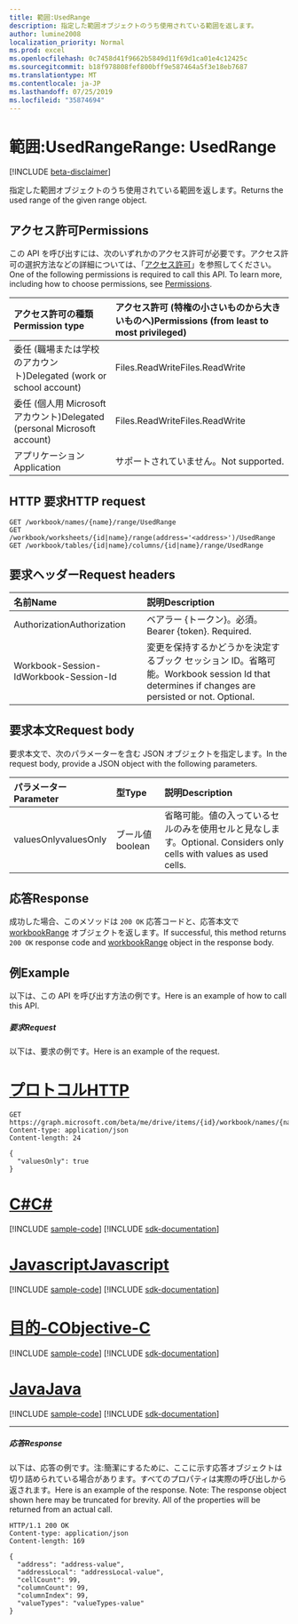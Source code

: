```yaml
---
title: 範囲:UsedRange
description: 指定した範囲オブジェクトのうち使用されている範囲を返します。
author: lumine2008
localization_priority: Normal
ms.prod: excel
ms.openlocfilehash: 0c7458d41f9662b5849d11f69d1ca01e4c12425c
ms.sourcegitcommit: b18f978808fef800bff9e587464a5f3e18eb7687
ms.translationtype: MT
ms.contentlocale: ja-JP
ms.lasthandoff: 07/25/2019
ms.locfileid: "35874694"
---
```

# <a name="range-usedrange"></a><span data-ttu-id="f40cf-103">範囲:UsedRange</span><span class="sxs-lookup"><span data-stu-id="f40cf-103">Range: UsedRange</span></span>

[!INCLUDE [beta-disclaimer](../../includes/beta-disclaimer.md)]

<span data-ttu-id="f40cf-104">指定した範囲オブジェクトのうち使用されている範囲を返します。</span><span class="sxs-lookup"><span data-stu-id="f40cf-104">Returns the used range of the given range object.</span></span>
## <a name="permissions"></a><span data-ttu-id="f40cf-105">アクセス許可</span><span class="sxs-lookup"><span data-stu-id="f40cf-105">Permissions</span></span>
<span data-ttu-id="f40cf-p101">この API を呼び出すには、次のいずれかのアクセス許可が必要です。アクセス許可の選択方法などの詳細については、「[アクセス許可](/graph/permissions-reference)」を参照してください。</span><span class="sxs-lookup"><span data-stu-id="f40cf-p101">One of the following permissions is required to call this API. To learn more, including how to choose permissions, see [Permissions](/graph/permissions-reference).</span></span>

|<span data-ttu-id="f40cf-108">アクセス許可の種類</span><span class="sxs-lookup"><span data-stu-id="f40cf-108">Permission type</span></span>      | <span data-ttu-id="f40cf-109">アクセス許可 (特権の小さいものから大きいものへ)</span><span class="sxs-lookup"><span data-stu-id="f40cf-109">Permissions (from least to most privileged)</span></span>              |
|:--------------------|:---------------------------------------------------------|
|<span data-ttu-id="f40cf-110">委任 (職場または学校のアカウント)</span><span class="sxs-lookup"><span data-stu-id="f40cf-110">Delegated (work or school account)</span></span> | <span data-ttu-id="f40cf-111">Files.ReadWrite</span><span class="sxs-lookup"><span data-stu-id="f40cf-111">Files.ReadWrite</span></span>    |
|<span data-ttu-id="f40cf-112">委任 (個人用 Microsoft アカウント)</span><span class="sxs-lookup"><span data-stu-id="f40cf-112">Delegated (personal Microsoft account)</span></span> | <span data-ttu-id="f40cf-113">Files.ReadWrite</span><span class="sxs-lookup"><span data-stu-id="f40cf-113">Files.ReadWrite</span></span>    |
|<span data-ttu-id="f40cf-114">アプリケーション</span><span class="sxs-lookup"><span data-stu-id="f40cf-114">Application</span></span> | <span data-ttu-id="f40cf-115">サポートされていません。</span><span class="sxs-lookup"><span data-stu-id="f40cf-115">Not supported.</span></span> |

## <a name="http-request"></a><span data-ttu-id="f40cf-116">HTTP 要求</span><span class="sxs-lookup"><span data-stu-id="f40cf-116">HTTP request</span></span>
<!-- { "blockType": "ignored" } -->
```http
GET /workbook/names/{name}/range/UsedRange
GET /workbook/worksheets/{id|name}/range(address='<address>')/UsedRange
GET /workbook/tables/{id|name}/columns/{id|name}/range/UsedRange

```
## <a name="request-headers"></a><span data-ttu-id="f40cf-117">要求ヘッダー</span><span class="sxs-lookup"><span data-stu-id="f40cf-117">Request headers</span></span>
| <span data-ttu-id="f40cf-118">名前</span><span class="sxs-lookup"><span data-stu-id="f40cf-118">Name</span></span>       | <span data-ttu-id="f40cf-119">説明</span><span class="sxs-lookup"><span data-stu-id="f40cf-119">Description</span></span>|
|:---------------|:----------|
| <span data-ttu-id="f40cf-120">Authorization</span><span class="sxs-lookup"><span data-stu-id="f40cf-120">Authorization</span></span>  | <span data-ttu-id="f40cf-p102">ベアラー {トークン}。必須。</span><span class="sxs-lookup"><span data-stu-id="f40cf-p102">Bearer {token}. Required.</span></span> |
| <span data-ttu-id="f40cf-123">Workbook-Session-Id</span><span class="sxs-lookup"><span data-stu-id="f40cf-123">Workbook-Session-Id</span></span>  | <span data-ttu-id="f40cf-p103">変更を保持するかどうかを決定するブック セッション ID。省略可能。</span><span class="sxs-lookup"><span data-stu-id="f40cf-p103">Workbook session Id that determines if changes are persisted or not. Optional.</span></span>|

## <a name="request-body"></a><span data-ttu-id="f40cf-126">要求本文</span><span class="sxs-lookup"><span data-stu-id="f40cf-126">Request body</span></span>
<span data-ttu-id="f40cf-127">要求本文で、次のパラメーターを含む JSON オブジェクトを指定します。</span><span class="sxs-lookup"><span data-stu-id="f40cf-127">In the request body, provide a JSON object with the following parameters.</span></span>

| <span data-ttu-id="f40cf-128">パラメーター</span><span class="sxs-lookup"><span data-stu-id="f40cf-128">Parameter</span></span>    | <span data-ttu-id="f40cf-129">型</span><span class="sxs-lookup"><span data-stu-id="f40cf-129">Type</span></span>   |<span data-ttu-id="f40cf-130">説明</span><span class="sxs-lookup"><span data-stu-id="f40cf-130">Description</span></span>|
|:---------------|:--------|:----------|
|<span data-ttu-id="f40cf-131">valuesOnly</span><span class="sxs-lookup"><span data-stu-id="f40cf-131">valuesOnly</span></span>|<span data-ttu-id="f40cf-132">ブール値</span><span class="sxs-lookup"><span data-stu-id="f40cf-132">boolean</span></span>|<span data-ttu-id="f40cf-p104">省略可能。値の入っているセルのみを使用セルと見なします。</span><span class="sxs-lookup"><span data-stu-id="f40cf-p104">Optional. Considers only cells with values as used cells.</span></span>|

## <a name="response"></a><span data-ttu-id="f40cf-135">応答</span><span class="sxs-lookup"><span data-stu-id="f40cf-135">Response</span></span>

<span data-ttu-id="f40cf-136">成功した場合、このメソッドは `200 OK` 応答コードと、応答本文で [workbookRange](../resources/workbookrange.md) オブジェクトを返します。</span><span class="sxs-lookup"><span data-stu-id="f40cf-136">If successful, this method returns `200 OK` response code and [workbookRange](../resources/workbookrange.md) object in the response body.</span></span>

## <a name="example"></a><span data-ttu-id="f40cf-137">例</span><span class="sxs-lookup"><span data-stu-id="f40cf-137">Example</span></span>
<span data-ttu-id="f40cf-138">以下は、この API を呼び出す方法の例です。</span><span class="sxs-lookup"><span data-stu-id="f40cf-138">Here is an example of how to call this API.</span></span>
##### <a name="request"></a><span data-ttu-id="f40cf-139">要求</span><span class="sxs-lookup"><span data-stu-id="f40cf-139">Request</span></span>
<span data-ttu-id="f40cf-140">以下は、要求の例です。</span><span class="sxs-lookup"><span data-stu-id="f40cf-140">Here is an example of the request.</span></span>

# <a name="httptabhttp"></a>[<span data-ttu-id="f40cf-141">プロトコル</span><span class="sxs-lookup"><span data-stu-id="f40cf-141">HTTP</span></span>](#tab/http)
<!-- {
  "blockType": "request",
  "name": "range_usedrange"
}-->
```http
GET https://graph.microsoft.com/beta/me/drive/items/{id}/workbook/names/{name}/range/UsedRange
Content-type: application/json
Content-length: 24

{
  "valuesOnly": true
}
```
# <a name="ctabcsharp"></a>[<span data-ttu-id="f40cf-142">C#</span><span class="sxs-lookup"><span data-stu-id="f40cf-142">C#</span></span>](#tab/csharp)
[!INCLUDE [sample-code](../includes/snippets/csharp/range-usedrange-csharp-snippets.md)]
[!INCLUDE [sdk-documentation](../includes/snippets/snippets-sdk-documentation-link.md)]

# <a name="javascripttabjavascript"></a>[<span data-ttu-id="f40cf-143">Javascript</span><span class="sxs-lookup"><span data-stu-id="f40cf-143">Javascript</span></span>](#tab/javascript)
[!INCLUDE [sample-code](../includes/snippets/javascript/range-usedrange-javascript-snippets.md)]
[!INCLUDE [sdk-documentation](../includes/snippets/snippets-sdk-documentation-link.md)]

# <a name="objective-ctabobjc"></a>[<span data-ttu-id="f40cf-144">目的-C</span><span class="sxs-lookup"><span data-stu-id="f40cf-144">Objective-C</span></span>](#tab/objc)
[!INCLUDE [sample-code](../includes/snippets/objc/range-usedrange-objc-snippets.md)]
[!INCLUDE [sdk-documentation](../includes/snippets/snippets-sdk-documentation-link.md)]

# <a name="javatabjava"></a>[<span data-ttu-id="f40cf-145">Java</span><span class="sxs-lookup"><span data-stu-id="f40cf-145">Java</span></span>](#tab/java)
[!INCLUDE [sample-code](../includes/snippets/java/range-usedrange-java-snippets.md)]
[!INCLUDE [sdk-documentation](../includes/snippets/snippets-sdk-documentation-link.md)]

---


##### <a name="response"></a><span data-ttu-id="f40cf-146">応答</span><span class="sxs-lookup"><span data-stu-id="f40cf-146">Response</span></span>
<span data-ttu-id="f40cf-p105">以下は、応答の例です。注:簡潔にするために、ここに示す応答オブジェクトは切り詰められている場合があります。すべてのプロパティは実際の呼び出しから返されます。</span><span class="sxs-lookup"><span data-stu-id="f40cf-p105">Here is an example of the response. Note: The response object shown here may be truncated for brevity. All of the properties will be returned from an actual call.</span></span>
<!-- {
  "blockType": "response",
  "truncated": true,
  "@odata.type": "microsoft.graph.workbookRange"
} -->
```http
HTTP/1.1 200 OK
Content-type: application/json
Content-length: 169

{
  "address": "address-value",
  "addressLocal": "addressLocal-value",
  "cellCount": 99,
  "columnCount": 99,
  "columnIndex": 99,
  "valueTypes": "valueTypes-value"
}
```

<!-- uuid: 8fcb5dbc-d5aa-4681-8e31-b001d5168d79
2015-10-25 14:57:30 UTC -->
<!--
{
  "type": "#page.annotation",
  "description": "Range: UsedRange",
  "keywords": "",
  "section": "documentation",
  "tocPath": "",
  "suppressions": [
  ]
}
-->

